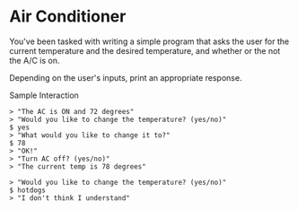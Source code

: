 # Air Conditioner

You've been tasked with writing a simple program that asks the user for the
current temperature and the desired temperature, and whether or the not the A/C
is on.

Depending on the user's inputs, print an appropriate response.

Sample Interaction
```
> "The AC is ON and 72 degrees"
> "Would you like to change the temperature? (yes/no)"
$ yes
> "What would you like to change it to?"
$ 78
> "OK!"
> "Turn AC off? (yes/no)"
> "The current temp is 78 degrees"
```

```
> "Would you like to change the temperature? (yes/no)"
$ hotdogs
> "I don't think I understand"
```

